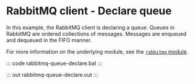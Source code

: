 # RabbitMQ client - Declare queue

In this example, the RabbitMQ client is declaring a queue. Queues in RabbitMQ are ordered collections of messages. Messages are enqueued and dequeued in the FIFO manner.

For more information on the underlying module, see the [`rabbitmq` module](https://lib.ballerina.io/ballerinax/rabbitmq/latest).

::: code rabbitmq-queue-declare.bal :::

::: out rabbitmq-queue-declare.out :::
